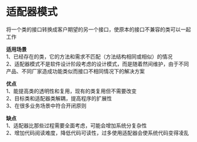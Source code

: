 # 适配器模式

将一个类的接口转换成客户期望的另一个接口，使原本的接口不兼容的类可以一起工作

**适用场景**  
1、已经存在的类，它的方法和需求不匹配（方法结构相同或相似）的情况  
2、适配器模式不是软件设计阶段考虑的设计模式，而是随着然间维护，由于不同产品、不同厂家造成功能类似而接口不相同情况下的解决方案  

**优点**  
1、能提高类的透明性和复用，现有的类复用但不需要改变  
2、目标类和适配器类解耦，提高程序的扩展性  
3、在很多业务场景中符合开闭原则  
  
**缺点**  
1、适配器比那些过程需要全面考虑，可能会增加系统分复杂性  
2、增加代码阅读难度，降低代码可读性，过多使用适配器会使系统代码变得凌乱  
